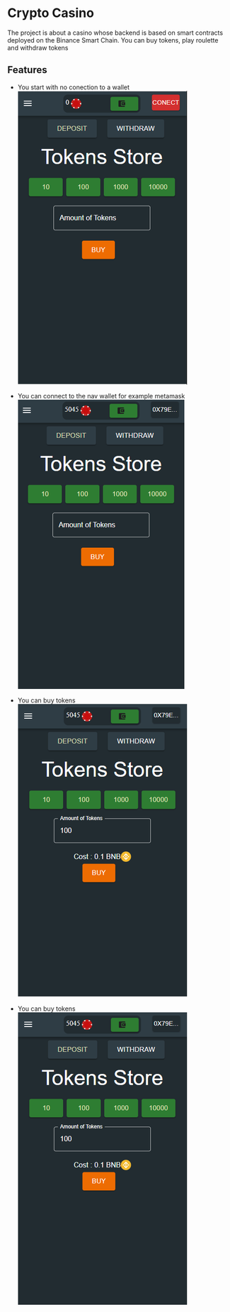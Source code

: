 # Crypto Casino

The project is about a casino whose backend is based on smart contracts deployed on the Binance Smart Chain. You can buy tokens, play roulette and withdraw tokens

## Features

* You start with no conection to a wallet
    ![noConection](./UsageImages/NoLog.png)  

* You can connect to the nav wallet for example metamask
    ![log](./UsageImages/Log.png)  

* You can buy tokens
    ![toBuy](./UsageImages/ToBuy.png)  

* You can buy tokens
    ![toBuy](./UsageImages/ToBuy.png)  
